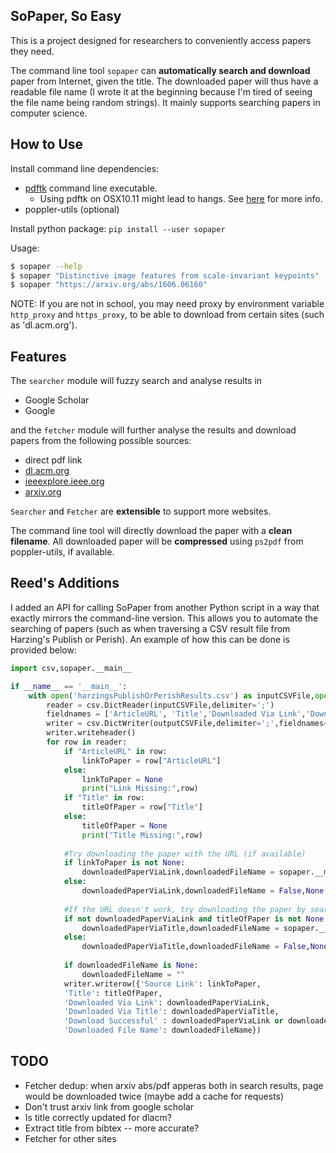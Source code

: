 ## SoPaper, So Easy
This is a project designed for researchers to conveniently access papers they need.

The command line tool ``sopaper`` can __automatically search and download__ paper
from Internet, given the title.
The downloaded paper will thus have a readable file name
(I wrote it at the beginning because I'm tired of seeing the file name being random strings).
It mainly supports searching papers in computer science.

<!-- -This project also comes with a naive server to provide integrated search/read/download experience.  -->

## How to Use
Install command line dependencies:
* [pdftk](https://www.pdflabs.com/tools/pdftk-the-pdf-toolkit/) command line executable.
	+ Using pdftk on OSX10.11 might lead to hangs. See [here](http://stackoverflow.com/questions/32505951/pdftk-server-on-os-x-10-11) for more info.
* poppler-utils (optional)

Install python package:
``pip install --user sopaper``

Usage:
```bash
$ sopaper --help
$ sopaper "Distinctive image features from scale-invariant keypoints"
$ sopaper "https://arxiv.org/abs/1606.06160"
```
NOTE: If you are not in school, you may need proxy by environment variable `http_proxy` and `https_proxy`,
to be able to download from certain sites (such as 'dl.acm.org').

## Features
The ``searcher`` module will fuzzy search and analyse results in
* Google Scholar
* Google

and the ``fetcher`` module will further analyse the results and download papers from the following possible sources:
* direct pdf link
* [dl.acm.org](http://dl.acm.org/)
* [ieeexplore.ieee.org](http://ieeexplore.ieee.org)
* [arxiv.org](http://arxiv.org)

``Searcher`` and ``Fetcher`` are __extensible__ to support more websites.

The command line tool will directly download the paper with a __clean filename__.
All downloaded paper will be __compressed__ using `ps2pdf` from poppler-utils, if available.

<!--
   -The server provide:
   -* RESTful APIs on papers
   -* Interactive paper reading UI supported by [pdf2htmlEX](https://github.com/coolwanglu/pdf2htmlEX)
   -
   -Command line tool is sufficient to use. If you'd like to play with the server, you'll need:
   -* Python2 with virtualenv. Python headers are needed (python-dev on debian/ubuntu).
   -* ghostscript
   -* libcurl (libcurl4-{openssl,nss,gnutls}-dev on debian/ubuntu)
   -* xapian (libxapian-dev & python2-xapian on debian/ubuntu)
   -* pdf2htmlEx installed. See its [download guide](https://github.com/coolwanglu/pdf2htmlEX/wiki/Download)
   -* poppler-utils which provide the 'pdftotext' command line util
   -
   -Note: if you need to run server on debian/ubuntu, make sure you do *not* have 'python2-bson' package installed.
	 -->

## Reed's Additions

I added an API for calling SoPaper from another Python script in a way that exactly mirrors the command-line version. This allows you to automate the searching of papers (such as when traversing a CSV result file from Harzing's Publish or Perish). An example of how this can be done is provided below:

```python
import csv,sopaper.__main__

if __name__ == '__main__':
    with open('harzingsPublishOrPerishResults.csv') as inputCSVFile,open("downloadedPaperManifest.csv",'w') as outputCSVFile:
        reader = csv.DictReader(inputCSVFile,delimiter=';')
        fieldnames = ['ArticleURL', 'Title','Downloaded Via Link','Downloaded Via Title','Download Successful','Downloaded File Name']
        writer = csv.DictWriter(outputCSVFile,delimiter=';',fieldnames=fieldnames)
        writer.writeheader()
        for row in reader:
            if "ArticleURL" in row:
                linkToPaper = row["ArticleURL"]
            else:
                linkToPaper = None
                print("Link Missing:",row)
            if "Title" in row:
                titleOfPaper = row["Title"]
            else:
                titleOfPaper = None
                print("Title Missing:",row)
            
            #Try downloading the paper with the URL (if available)
            if linkToPaper is not None:
                downloadedPaperViaLink,downloadedFileName = sopaper.__main__.callAPIInterface(title=linkToPaper)
            else:
                downloadedPaperViaLink,downloadedFileName = False,None
            
            #If the URL doesn't work, try downloading the paper by searching for the title (if available)
            if not downloadedPaperViaLink and titleOfPaper is not None:
                downloadedPaperViaTitle,downloadedFileName = sopaper.__main__.callAPIInterface(title=titleOfPaper)
            else:
                downloadedPaperViaTitle,downloadedFileName = False,None
                    
            if downloadedFileName is None:
                downloadedFileName = ""
            writer.writerow({'Source Link': linkToPaper, 
            'Title': titleOfPaper,
            'Downloaded Via Link': downloadedPaperViaLink, 
            'Downloaded Via Title': downloadedPaperViaTitle,
            'Download Successful' : downloadedPaperViaLink or downloadedPaperViaTitle,
            'Downloaded File Name': downloadedFileName})
```




## TODO
* Fetcher dedup: when arxiv abs/pdf apperas both in search results, page would be downloaded twice (maybe add a cache for requests)
* Don't trust arxiv link from google scholar
* Is title correctly updated for dlacm?
* Extract title from bibtex -- more accurate?
* Fetcher for other sites
